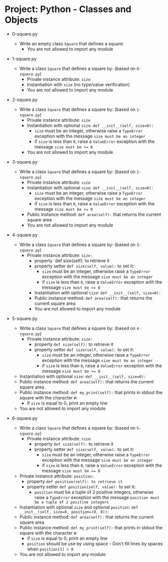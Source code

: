 # Project: Python - Classes and Objects

*   0-square.py
    - Write an empty class `Square` that defines a square:
      - You are not allowed to import any module

*   1-square.py
    - Write a class `Square` that defines a square by: (based on `0-square.py`)
      - Private instance attribute: `size`
      - Instantiation with `size` (no type/value verification)
      - You are not allowed to import any module

*   2-square.py
    - Write a class `Square` that defines a square by: (based on `1-square.py`)
      - Private instance attribute: `size`
      - Instantiation with optional `size`: `def __init__(self, size=0):`
        - `size` must be an integer, otherwise raise a `TypeError` exception with the message `size must be an integer`
        - if `size` is less than `0`, raise a `ValueError` exception with the message `size must be >= 0`
      - You are not allowed to import any module

*   3-square.py
    - Write a class `Square` that defines a square by: (based on `2-square.py`)
      - Private instance attribute: `size`
      - Instantiation with optional `size`: `def __init__(self, size=0):`
        - `size` must be an integer, otherwise raise a  `TypeError` exception with the message `size must be an integer`
        - if `size` is less than `0`, raise a `ValueError` exception with the message `size must be >= 0`
      - Public instance method: `def area(self):` that returns the current square area
      - You are not allowed to import any module

*   4-square.py
    - Write a class `Square` that defines a square by: (based on `3-square.py`)
      - Private instance attribute: `size:`
        - property `def size(self): to retrieve it
        - property setter `def size(self, value):` to set it:
          - `size` must be an integer, otherwise raise a `TypeError` exception with the message `size must be an integer`
          - if `size` is less than `0`, raise a `ValueError` exception with the message `size must be >= 0`
        - Instantiation with optional `size`: `def __init__(self, size=0):`
        - Public instance method: `def area(self):` that returns the current square area
        - You are not allowed to import any module

*   5-square.py
    - Write a class `Square` that defines a square by: (based on `4-square.py`)
      - Private instance attribute: `size:`
        - property `def size(self):` to retrieve it
        - property setter `def size(self, value):` to set it:
          - `size` must be an integer, otherwise raise a `TypeError` exception with the message `size must be an integer`
          - if `size` is less than `0`, raise a `ValueError` exception with the message `size must be >= 0`
    - Instantiation with optional `size`: `def __init__(self, size=0):`
    - Public instance method: `def area(self):` that returns the current square area
    - Public instance method: `def my_print(self):` that prints in stdout the square with the character `#`:
      - if `size` is equal to 0, print an empty line
    - You are not allowed to import any module

*   6-square.py
    - Write a class `Square` that defines a square by: (based on `5-square.py`)
      - Private instance attribute: `size`:
        - property `def size(self):` to retrieve it
        - property setter `def size(self, value):` to set it:
          - `size` must be an integer, otherwise raise a `TypeError` exception with the message `size must be an integer`
          - if `size` is less than `0`, raise a `ValueError` exception with the message `size must be >= 0`
    - Private instance attribute: `position:`
      - property `def position(self): to retrieve it`
      - property setter `def position(self, value):` to set it:
        - `position` must be a tuple of 2 positive integers, otherwise raise a `TypeError` exception with the message `position must be a tuple of 2 positive integers`
    - Instantiation with optional `size` and optional `position`: `def __init__(self, size=0, position=(0, 0)):`
    - Public instance method: `def area(self):` that returns the current square area
    - Public instance method: `def my_print(self):` that prints in stdout the square with the character `#`:
      - if `size` is equal to 0, print an empty line
      - `position` should be use by using space - Don’t fill lines by spaces when `position[1] > 0`
    - You are not allowed to import any module

